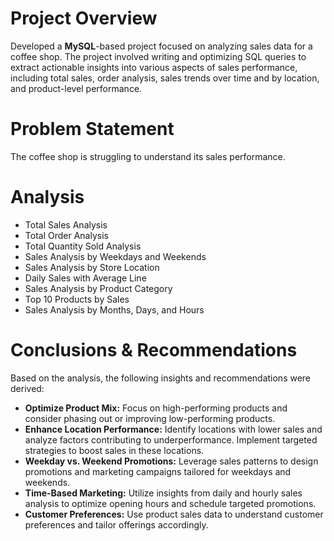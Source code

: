 # Project Overview

Developed a **MySQL**-based project focused on analyzing sales data for a coffee shop. The project involved writing and optimizing SQL queries to extract actionable insights into various aspects of sales performance, including total sales, order analysis, sales trends over time and by location, and product-level performance.

# Problem Statement

The coffee shop is struggling to understand its sales performance.

# Analysis

* Total Sales Analysis
* Total Order Analysis
* Total Quantity Sold Analysis
* Sales Analysis by Weekdays and Weekends
* Sales Analysis by Store Location
* Daily Sales with Average Line
* Sales Analysis by Product Category
* Top 10 Products by Sales
* Sales Analysis by Months, Days, and Hours

# Conclusions & Recommendations

Based on the analysis, the following insights and recommendations were derived:

* **Optimize Product Mix:** Focus on high-performing products and consider phasing out or improving low-performing products.
* **Enhance Location Performance:** Identify locations with lower sales and analyze factors contributing to underperformance. Implement targeted strategies to boost sales in these locations.
* **Weekday vs. Weekend Promotions:** Leverage sales patterns to design promotions and marketing campaigns tailored for weekdays and weekends.
* **Time-Based Marketing:** Utilize insights from daily and hourly sales analysis to optimize opening hours and schedule targeted promotions.
* **Customer Preferences:** Use product sales data to understand customer preferences and tailor offerings accordingly.












